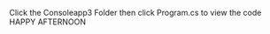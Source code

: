 Click the Consoleapp3 Folder then click Program.cs to view the code 
                                                 HAPPY AFTERNOON 
